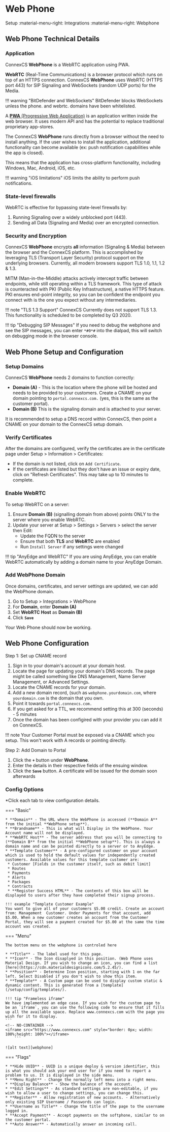 # Web Phone
Setup :material-menu-right: Integrations :material-menu-right: Webphone

## Web Phone Technical Details

### Application
ConnexCS **WebPhone** is a WebRTC application using PWA. 

**WebRTC** (Real-Time Communications) is a browser protocol which runs on top of an HTTPS connection. ConnexCS **WebPhone** uses WebRTC (HTTPS port 443) for SIP Signaling and WebSockets (random UDP ports) for the Media.

!!! warning "BitDefender and WebSockets"
    BitDefender blocks WebSockets unless the phone. and webrtc. domains have been whitelisted. 

A [**PWA** (Progressive Web Application)](https://en.wikipedia.org/wiki/Progressive_web_application) is an application written inside the web browser. It uses modern API and has the potential to replace traditional proprietary app-stores.

The ConnexCS **WebPhone** runs directly from a browser without the need to install anything. If the user wishes to install the application, additional functionality can become available (ex: push notification capabilities while the app is closed).

This means that the application has cross-platform functionality, including Windows, Mac, Android, iOS, etc.

  
!!! warning "iOS limitations"
    iOS limits the ability to perform push notifications.
    

### State-level firewalls
WebRTC is effective for bypassing state-level firewalls by:

1. Running Signaling over a widely unblocked port (443).
2. Sending all Data (Signaling and Media) over an encrypted connection.

  

### Security and Encryption
ConnexCS **WebPhone** encrypts **all** information (Signaling & Media) between the browser and the ConnexCS platform. This is accomplished by leveraging TLS (Transport Layer Security) protocol support on the underlying browsers. Currently, all modern browsers support TLS 1.0, 1.1, 1.2 & 1.3.

MITM (Man-in-the-Middle) attacks actively intercept traffic between endpoints, while still operating within a TLS framework. This type of attack is counteracted with PKI (Public Key Infrastructure), a native HTTPS feature. PKI ensures end-point integrity, so you can be confident the endpoint you connect with is the one you expect without any intermediaries.

  
!!! note "TLS 1.3 Support"
    ConnexCS Currently does not support TLS 1.3. This functionality is scheduled to be completed by Q3 2020.
    
!!! tip "Debugging SIP Messages"
    If you need to debug the webphone and see the SIP messages, you can enter `*#0*#` into the dialpad, this will switch on debugging mode in the browser console.
    

## Web Phone Setup and Configuration

### Setup Domains

ConnexCS **WebPhone** needs 2 domains to function correctly:

* **Domain (A)** - This is the location where the phone will be hosted and needs to be provided to your customers. Create a CNAME on your domain pointing to `portal.connexcs.com.` (yes, this is the same as the customer portal).
* **Domain (B)** This is the signaling domain and is attached to your server. 

It is recommended to setup a DNS record within ConnexCS, then point a CNAME on your domain to the ConnexCS setup domain.

### Verify Certificates

After the domains are configured, verify the certificates are in the certificate page under Setup > Information > Certificates:

* If the domain is not listed, click on `Add Certificate`.
* If the certificates are listed but they don't have an issue or expiry date, click on "Refresh Certificates". This may take up to 10 minutes to complete.

### Enable WebRTC

To setup WebRTC on a server:

1. Ensure **Domain (B)** (signalling domain from above) points ONLY to the server where you enable WebRTC. 
2. Update your server at Setup > Settings > Servers > select the server then Edit:
   * Update the FQDN to the server
   * Ensure that both **TLS** and **WebRTC** are enabled
   * Run `Install Server` if any settings were changed

!!! tip "AnyEdge and WebRTC"
    If you are using AnyEdge, you can enable WebRTC automatically by adding a domain name to your AnyEdge Domain.

### Add WebPhone Domain

Once domains, certificates, and server settings are updated, we can add the WebPhone domain. 

1. Go to Setup > Integrations > WebPhone
1. For **Domain**, enter **Domain (A)** 
2. Set **WebRTC Host** as **Domain (B)**
3. Click **`Save`**

Your Web Phone should now be working. 

## Web Phone Configuration

Step 1: Set up CNAME record

1. Sign in to your domain's account at your domain host.
2. Locate the page for updating your domain's DNS records. The page might be called something like DNS Management, Name Server Management, or Advanced Settings.
3. Locate the CNAME records for your domain.
4. Add a new domain record, (such as `webphone.yourdomain.com`, where `yourdomain.com` is the domain that you own.
5. Point it towards `portal.connexcs.com.`
6. If you get asked for a TTL, we recommend setting this at 300 (seconds) - 5 minutes
7. Once the domain has been configired with your provider you can add it on ConnexCS.

!!! note
	Your Customer Portal must be exposed via a CNAME which you setup. This won't work with A records or pointing directly.
	
Step 2: Add Domain to Portal

1. Click the **`+`** button under **WebPhone**.
2. Enter the details in their respective fields of the ensuing window.
3. Click the **`Save`** button. A certificate will be issued for the domain soon afterwards

### Config Options
*Click each tab to view configuration details. 

=== "Basic"

    * **Domain** - The URL where the WebPhone is accessed (**Domain A** from the initial **WebPhone setup**).
    * **Brandname** - This is what will Display in the WebPhone. Your Account name will not be displayed.
    * **WebRTC Host** - The server address that you will be connecting to (**Domain B** from the initial **WebPhone setup**). This is always a domain name and can be pointed directly to a server or to AnyEdge.
    * **Template Customer** - A pre-configured customer on your account which is used to hold the default values for independently created customers. Available values for this template customer are:
     * Customer [Fields in the customer itself, such as debit limit]
     * Routes
     * Payments
     * Alerts
     * Packages
     * Contracts
     * **Register Success HTML** - The contents of this box will be displayed to users after they have completed their signup process.

    !!! example "Template Customer Example"
    You want to give all of your customers $5.00 credit. Create an account from: Management  Customer. Under Payments for that account, add $5.00. When a new customer creates an account from the Customer Portal, they will see a payment created for $5.00 at the same the time account was created.

=== "Menu"

    The bottom menu on the webphone is controled here

    * **Title** - The label used for this page.
    * **Icon** - The Icon disaplyed in this position. (Web Phone uses Material Design. If you wish to change an icon, you can find a list [here](https://cdn.materialdesignicons.com/5.2.45/).
    * **Position** - Determine Icon position, starting with 1 on the far left. Select Disabled if you don't wish to show this item.
    * **Template** - A Custom page can be used to display custom static & dynamic content. This is generated from a [template](/setup/config/templates/).

    !!! tip "Frameless iframe"
    We have implemented an edge case. If you wish for the custom page to be an `iframe`, you can use the following code to ensure that it fills up all the available space. Replace www.connexcs.com with the page you wish for it to display.
	```
	<!-- NO-CONTAINER -->
	<iframe src="https://www.connexcs.com" style="border: 0px; width: 100%;height: 100%"></iframe>
        ```	

    ![alt text][webphone] 

    
=== "Flags"

    * **Hide UUID** - UUID is a unique deploy & version identifier, this is what you should ask your end user for if you need to report a problem to us. It is displayed in the side menu.
    * **Menu Right** - Change the normally left menu into a right menu.
    * **Display Balance** - Show the balance of the account.
    * **Edit Settings** - As standard settings are non-editable, if you wish to allow a user to change settings, you can change this.
    * **Register** - Allow registration of new accounts. - Alternatively only existing SIP Username / Passwords can login.
    * **Username as Title** - Change the title of the page to the username logged in.
    * **Accept Payment** - Accept payments on the softphone, similar to on the customer portal.
    * **Auto Answer** - Automatically answer an incoming call.


[webphone]: /misc/img/webphone.png "WebPhone Menu"
